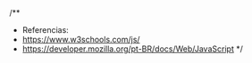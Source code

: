 /**
 * Referencias:
 * https://www.w3schools.com/js/
 * https://developer.mozilla.org/pt-BR/docs/Web/JavaScript
 */
